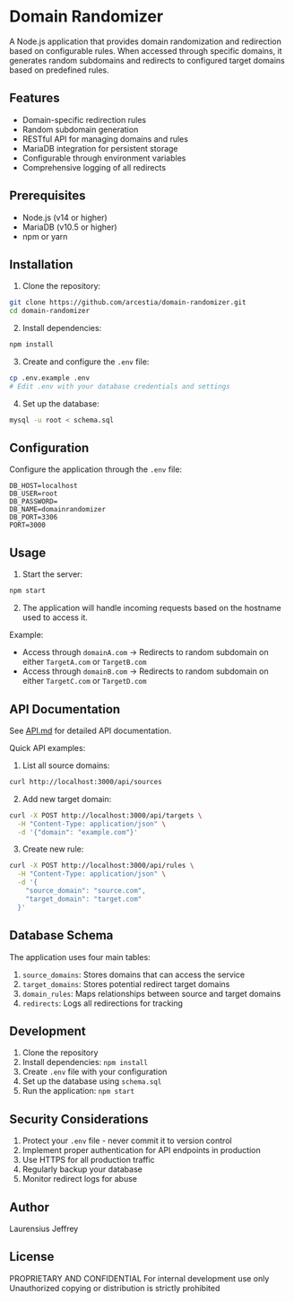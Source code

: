 # Domain Randomizer

A Node.js application that provides domain randomization and redirection based on configurable rules. When accessed through specific domains, it generates random subdomains and redirects to configured target domains based on predefined rules.

## Features

- Domain-specific redirection rules
- Random subdomain generation
- RESTful API for managing domains and rules
- MariaDB integration for persistent storage
- Configurable through environment variables
- Comprehensive logging of all redirects

## Prerequisites

- Node.js (v14 or higher)
- MariaDB (v10.5 or higher)
- npm or yarn

## Installation

1. Clone the repository:
```bash
git clone https://github.com/arcestia/domain-randomizer.git
cd domain-randomizer
```

2. Install dependencies:
```bash
npm install
```

3. Create and configure the `.env` file:
```bash
cp .env.example .env
# Edit .env with your database credentials and settings
```

4. Set up the database:
```bash
mysql -u root < schema.sql
```

## Configuration

Configure the application through the `.env` file:

```env
DB_HOST=localhost
DB_USER=root
DB_PASSWORD=
DB_NAME=domainrandomizer
DB_PORT=3306
PORT=3000
```

## Usage

1. Start the server:
```bash
npm start
```

2. The application will handle incoming requests based on the hostname used to access it.

Example:
- Access through `domainA.com` → Redirects to random subdomain on either `TargetA.com` or `TargetB.com`
- Access through `domainB.com` → Redirects to random subdomain on either `TargetC.com` or `TargetD.com`

## API Documentation

See [API.md](API.md) for detailed API documentation.

Quick API examples:

1. List all source domains:
```bash
curl http://localhost:3000/api/sources
```

2. Add new target domain:
```bash
curl -X POST http://localhost:3000/api/targets \
  -H "Content-Type: application/json" \
  -d '{"domain": "example.com"}'
```

3. Create new rule:
```bash
curl -X POST http://localhost:3000/api/rules \
  -H "Content-Type: application/json" \
  -d '{
    "source_domain": "source.com",
    "target_domain": "target.com"
  }'
```

## Database Schema

The application uses four main tables:

1. `source_domains`: Stores domains that can access the service
2. `target_domains`: Stores potential redirect target domains
3. `domain_rules`: Maps relationships between source and target domains
4. `redirects`: Logs all redirections for tracking

## Development

1. Clone the repository
2. Install dependencies: `npm install`
3. Create `.env` file with your configuration
4. Set up the database using `schema.sql`
5. Run the application: `npm start`

## Security Considerations

1. Protect your `.env` file - never commit it to version control
2. Implement proper authentication for API endpoints in production
3. Use HTTPS for all production traffic
4. Regularly backup your database
5. Monitor redirect logs for abuse

## Author

Laurensius Jeffrey

## License

PROPRIETARY AND CONFIDENTIAL
For internal development use only
Unauthorized copying or distribution is strictly prohibited
